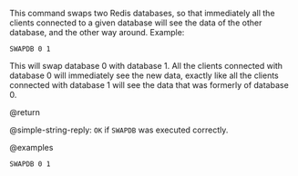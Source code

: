 This command swaps two Redis databases, so that immediately all the
clients connected to a given database will see the data of the other database, and
the other way around. Example:

    SWAPDB 0 1

This will swap database 0 with database 1. All the clients connected with database 0 will immediately see the new data, exactly like all the clients connected with database 1 will see the data that was formerly of database 0.

@return

@simple-string-reply: `OK` if `SWAPDB` was executed correctly.

@examples

```cli
SWAPDB 0 1
```
